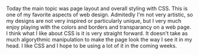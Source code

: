 Today the main topic was page layout and overall styling with CSS.  This is one of my favorite aspects of web design.  Admitedly
I'm not very artistic, so my designs are not very inspired or particularly unique, but I very much enjoy playing with the colors
and borders and transparancy on a web page.  I think what I like about CSS is it is very straight forward.  It doesn't take as
much algorythmic manipulation to make the page look the way I see it in my head.  I like CSS and I hope to be using a lot of it 
in the coming weeks.
